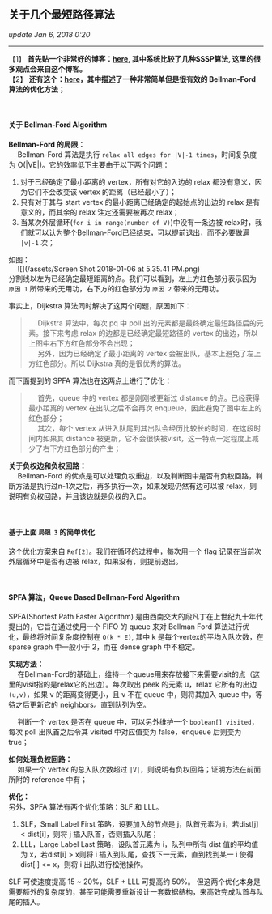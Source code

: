 ## 关于几个最短路径算法
_update Jan 6, 2018  0:20_

---
【1】 **首先贴一个非常好的博客：[here](https://61mon.com/index.php/archives/195/), 其中系统比较了几种SSSP算法, 这里的很多观点会来自这个博客。**  
【2】 **还有这个：[here](http://www.cnblogs.com/AndreMouche/archive/2011/03/29/1998824.html)，其中描述了一种非常简单但是很有效的 Bellman-Ford 算法的优化方法；**

<br>

#### 关于 Bellman-Ford Algorithm
**Bellman-Ford 的局限：**  
&emsp; Bellman-Ford 算法是执行 `relax all edges for |V|-1 times`，时间复杂度为 O(|VE|)。它的效率低下主要由于以下两个问题：

1.  对于已经确定了最小距离的 vertex，所有对它的入边的 relax 都没有意义，因为它们不会改变该 vertex 的距离（已经最小了）；
2.  只有对于其与 start vertex 的最小距离已经确定的起始点的出边的 relax 是有意义的，而其余的 relax 注定还需要被再次 relax；
3.  当某次外层循环(`for i in range(number of V)`)中没有一条边被 relax时，我们就可以认为整个Bellman-Ford已经结束，可以提前退出，而不必要做满 `|v|-1` 次；

如图：  
&emsp; ![](/assets/Screen Shot 2018-01-06 at 5.35.41 PM.png)  
分割线以左为已经确定最短距离的点。我们可以看到，左上方红色部分表示因为 `原因 1` 所带来的无用功，右下方的红色部分为 `原因 2` 带来的无用功。

事实上，Dijkstra 算法同时解决了这两个问题，原因如下：
> &emsp; Dijkstra 算法中，每次 pq 中 poll 出的元素都是最终确定最短路径后的元素。接下来考虑 relax 的边都是已经确定最短路径的 vertex 的出边，所以上图中右下方红色部分不会出现；  
&emsp; 另外，因为已经确定了最小距离的 vertex 会被出队，基本上避免了左上方红色部分。所以 Dijkstra 真的是很优秀的算法。

而下面提到的 SPFA 算法也在这两点上进行了优化：
> &emsp; 首先，queue 中的 vertex 都是刚刚被更新过 distance 的点。已经获得最小距离的 vertex 在出队之后不会再次 enqueue，因此避免了图中左上的红色部分；  
&emsp; 其次，每个 vertex 从进入队尾到其出队会经历比较长的时间，在这段时间内如果其 distance 被更新，它不会很快被visit，这一特点一定程度上减少了右下方红色部分的产生；

**关于负权边和负权回路：**  
&emsp; Bellman-Ford 的优点是可以处理负权重边，以及判断图中是否有负权回路，判断方法是执行过n-1次之后，再多执行一次，如果发现仍然有边可以被 relax，则说明有负权回路，并且该边就是负权的入口。

<br>

#### 基于上面 `局限 3` 的简单优化
这个优化方案来自 `Ref[2]`。我们在循环的过程中，每次用一个 flag 记录在当前次外层循环中是否有边被 relax，如果没有，则提前退出。

<br>

#### SPFA 算法，Queue Based Bellman-Ford Algorithm
SPFA(Shortest Path Faster Algorithm) 是由西南交大的段凡丁在上世纪九十年代提出的，它旨在通过使用一个 FIFO 的 queue 来对 Bellman Ford 算法进行优化，最终将时间复杂度控制在 `O(k * E)`, 其中 k 是每个vertex的平均入队次数，在 sparse graph 中一般小于 2，而在 dense graph 中不稳定。

**实现方法：**   
&emsp; 在Bellman-Ford的基础上，维持一个queue用来存放接下来需要visit的点（这里的visit指的是relax它的出边）。每次取出 peek 的元素 u，relax 它所有的出边 `(u,v)`，如果 v 的距离变得更小，且 v 不在 queue 中，则将其加入 queue 中，等待之后更新它的 neighbors。直到队列为空。

&emsp; 判断一个 vertex 是否在 queue 中，可以另外维护一个 `boolean[] visited`，每次 poll 出队首之后令其 visited 中对应值变为 false，enqueue 后则变为 true；

**如何处理负权回路：**  
&emsp; 如果一个 vertex 的总入队次数超过 `|V|`，则说明有负权回路；证明方法在前面所附的 reference 中有；

**优化：**  
另外，SPFA 算法有两个优化策略：SLF 和 LLL。

1.  SLF，Small Label First 策略，设要加入的节点是 j，队首元素为 i，若dist[j] < dist[i]，则将 j 插入队首，否则插入队尾；
2.  LLL，Large Label Last 策略，设队首元素为 i，队列中所有 dist 值的平均值为 x，若dist[i] > x则将 i 插入到队尾，查找下一元素，直到找到某一 i 使得dist[i] <= x，则将 i 出队进行松弛操作。

SLF 可使速度提高 15 ~ 20%，SLF + LLL 可提高约 50%。 但这两个优化本身是需要额外的复杂度的，甚至可能需要重新设计一套数据结构，来高效完成队首与队尾的插入。













